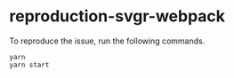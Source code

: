# reproduction-svgr-webpack

To reproduce the issue, run the following commands.

```
yarn
yarn start
```
